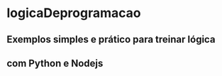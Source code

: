 # logicaDeprogramacao
## Exemplos simples e prático para treinar lógica ##
 ## com Python  e Nodejs
